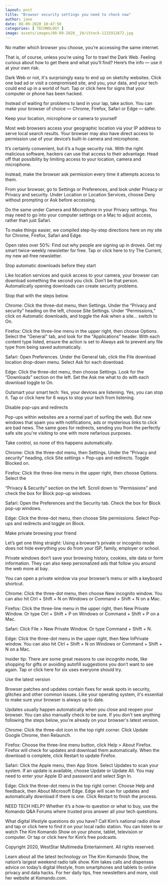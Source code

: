 ```yaml
---
layout: post
title: "Browser security settings you need to check now"
author: jane 
date: 08-09-2020 10:47:50 
categories: [ TECHNOLOGY ] 
image: assets/images/08-09-2020__10/iStock-1132912672.jpg
---
```

No matter which browser you choose, you’re accessing the same internet.



That is, of course, unless you’re using Tor to trawl the Dark Web. Feeling curious about how to get there and what you’ll find? Here’s the info — use it at your own risk.

Dark Web or not, it's surprisingly easy to end up on sketchy websites. Click one bad ad or visit a compromised site, and you, your data, and your tech could end up in a world of hurt. Tap or click here for signs that your computer or phone has been hacked.

Instead of waiting for problems to land in your lap, take action. You can make your browser of choice — Chrome, Firefox, Safari or Edge — safer.

Keep your location, microphone or camera to yourself

Most web browsers access your geographic location via your IP address to serve local search results. Your browser may also have direct access to permission use of your device’s built-in camera and microphone.

It’s certainly convenient, but it’s a huge security risk. With the right malicious software, hackers can use that access to their advantage. Head off that possibility by limiting access to your location, camera and microphone.

Instead, make the browser ask permission every time it attempts access to them.

From your browser, go to Settings or Preferences, and look under Privacy or Privacy and security. Under Location or Location Services, choose Deny without prompting or Ask before accessing.

Do the same under Camera and Microphone in your Privacy settings. You may need to go into your computer settings on a Mac to adjust access, rather than just Safari.



To make things easier, we compiled step-by-step directions here on my site for Chrome, Firefox, Safari and Edge.

Open rates over 50%: Find out why people are signing up in droves. Get my smart twice-weekly newsletter for free. Tap or click here to try The Current, my new ad-free newsletter.

Stop automatic downloads before they start

Like location services and quick access to your camera, your browser can download something the second you click. Don’t be that person. Automatically opening downloads can create security problems.

Stop that with the steps below.

Chrome: Click the three-dot menu, then Settings. Under the “Privacy and security” heading on the left, choose Site Settings. Under “Permissions,” click on Automatic downloads, and toggle the Ask when a site… switch to On.

Firefox: Click the three-line menu in the upper right, then choose Options. Select the "General" tab, and look for the "Applications" header. With each content type listed, ensure the action is set to Always ask to prevent any file type from being saved automatically.

Safari: Open Preferences. Under the General tab, click the File download location drop-down menu. Select Ask for each download.

Edge: Click the three-dot menu, then choose Settings. Look for the “Downloads” section on the left. Set the Ask me what to do with each download toggle to On.

Outsmart your smart tech: Yes, your devices are listening. Yes, you can stop it. Tap or click here for 6 ways to stop your tech from listening.

Disable pop-ups and redirects

Pop-ups within websites are a normal part of surfing the web. But new windows that spam you with notifications, ads or mysterious links to click are bad news. The same goes for redirects, sending you from the perfectly safe site you're visiting to one with more nefarious purposes.

Take control, so none of this happens automatically.

Chrome: Click the three-dot menu, then Settings. Under the “Privacy and security” heading, click Site settings > Pop-ups and redirects. Toggle Blocked on.

Firefox: Click the three-line menu in the upper right, then choose Options. Select the

“Privacy & Security” section on the left. Scroll down to “Permissions” and check the box for Block pop-up windows.

Safari: Open the Preferences and the Security tab. Check the box for Block pop-up windows.

Edge: Click the three-dot menu, then choose Site permissions. Select Pop-ups and redirects and toggle on Block.

Make private browsing your friend

Let’s get one thing straight: Using a browser’s private or incognito mode does not hide everything you do from your ISP, family, employer or school.

Private windows don’t save your browsing history, cookies, site data or form information. They can also keep personalized ads that follow you around the web more at bay.

You can open a private window via your browser’s menu or with a keyboard shortcut.

Chrome: Click the three-dot menu, then choose New incognito window. You can also hit Ctrl + Shift + N on Windows or Command + Shift + N on a Mac.

Firefox: Click the three-line menu in the upper right, then New Private Window. Or type Ctrl + Shift + P on Windows or Command + Shift + P on a Mac.

Safari: Click File > New Private Window. Or type Command + Shift + N.

Edge: Click the three-dot menu in the upper right, then New InPrivate window. You can also hit Ctrl + Shift + N on Windows or Command + Shift + N on a Mac.

Insider tip: There are some great reasons to use incognito mode, like shopping for gifts or avoiding autofill suggestions you don’t want to see again. Tap or click here for six uses everyone should try.

Use the latest version

Browser patches and updates contain fixes for weak spots in security, glitches and other common issues. Like your operating system, it's essential to make sure your browser is always up to date.

Updates usually happen automatically when you close and reopen your browser. You can also manually check to be sure. If you don't see anything following the steps below, you're already on your browser's latest version.

Chrome: Click the three-dot icon in the top right corner. Click Update Google Chrome, then Relaunch.

Firefox: Choose the three-line menu button, click Help > About Firefox. Firefox will check for updates and download them automatically. When the download is complete, click Restart to update Firefox.

Safari: Click the Apple menu, then App Store. Select Updates to scan your system. If an update is available, choose Update or Update All. You may need to enter your Apple ID and password and select Sign In.

Edge: Click the three-dot menu in the top right corner. Choose Help and feedback, then About Microsoft Edge. Edge will scan for updates and automatically download if there is one. Click Restart to finish the process.

NEED TECH HELP? Whether it’s a how-to question or what to buy, use the Komando Q&A Forums where trusted pros answer all your tech questions.

What digital lifestyle questions do you have? Call Kim’s national radio show and tap or click here to find it on your local radio station. You can listen to or watch The Kim Komando Show on your phone, tablet, television or computer. Or tap or click here for Kim’s free podcasts.

Copyright 2020, WestStar Multimedia Entertainment. All rights reserved.

Learn about all the latest technology on The Kim Komando Show, the nation’s largest weekend radio talk show. Kim takes calls and dispenses advice on today’s digital lifestyle, from smartphones and tablets to online privacy and data hacks. For her daily tips, free newsletters and more, visit her website at Komando.com.